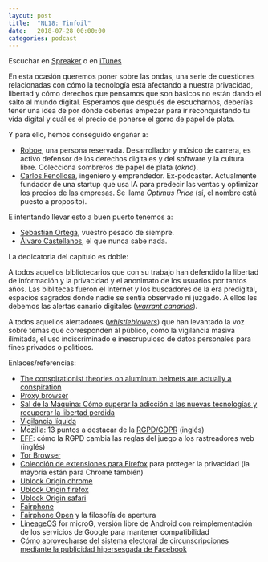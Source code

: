 ```yaml
---
layout: post
title:  "NL18: Tinfoil"
date:   2018-07-28 00:00:00
categories: podcast
---
```


Escuchar en
[Spreaker](https://www.spreaker.com/user/???/???) o en
[iTunes](https://itunes.apple.com/es/podcast/nacion-lumpen/???)

En esta ocasión queremos poner sobre las ondas, una serie de cuestiones relacionadas
con cómo la tecnología está afectando a nuestra privacidad, libertad y cómo derechos
que pensamos que son básicos no están dando el salto al mundo digital. Esperamos que
después de escucharnos, deberías tener una idea de por dónde deberías empezar para ir
reconquistando tu vida digital y cuál es el precio de ponerse el gorro de papel 
de plata.

Y para ello, hemos conseguido engañar a:

 - [Roboe](https://twitter.com/roboepi), una persona reservada. Desarrollador
   y músico de carrera, es activo defensor de los derechos digitales y del
   software y la cultura libre. Colecciona sombreros de papel de plata (_okno_).
 - [Carlos Fenollosa](https://twitter.com/cfenollosa), ingeniero y emprendedor.
   Ex-podcaster. Actualmente fundador de una startup que usa IA para predecir
   las ventas y optimizar los precios de las empresas. Se llama _Optimus_
   _Price_ (sí, el nombre está puesto a proposito).

E intentando llevar esto a buen puerto tenemos a:

 - [Sebastián Ortega](https://twitter.com/_sortega), vuestro pesado de
   siempre.
 - [Álvaro Castellanos](https://github.com/alvarocaste), el que nunca sabe
   nada.

La dedicatoria del capítulo es doble:  

A todos aquellos bibliotecarios que con su trabajo han defendido la libertad
de información y la privacidad y el anonimato de los usuarios por tantos años.
Las biblitecas fueron el Internet y los buscadores de la era predigital,
espacios sagrados donde nadie se sentía observado ni juzgado. A ellos les
debemos las alertas canario digitales ([_warrant canaries_][canary]).

A todos aquellos alertadores ([_whistleblowers_][whistle]) que han levantado
la voz sobre temas que corresponden al público, como la vigilancia masiva
ilimitada, el uso indiscriminado e inescrupuloso de datos personales para fines
privados o políticos.


Enlaces/referencias:

 - [The conspirationist theories on aluminum helmets are actually a conspiration](https://cfenollosa.com/funnypapers/index.html#AluminumHelmets)
 - [Proxy browser](https://twitter.com/RoboePi/status/1017446830660046848)
 - [Sal de la Máquina: Cómo superar la adicción a las nuevas tecnologías y recuperar la libertad perdida](https://openlibrary.org/works/OL17831026W/Sal_de_la_M%C3%A1quina)
 - [Vigilancia líquida](https://www.planetadelibros.com/libro-vigilancia-liquida/112365)
 - Mozilla: 13 puntos a destacar de la [RGPD/GDPR](https://blog.mozilla.org/internetcitizen/2018/05/23/gdpr-mozilla/) (inglés) 
 - [EFF](https://www.eff.org/deeplinks/2018/06/gdpr-and-browser-fingerprinting-how-it-changes-game-sneakiest-web-trackers): cómo la RGPD cambia las reglas del juego a los rastreadores web (inglés) 
 - [Tor Browser](http://torproject.org/projects/torbrowser.html.en)
 - [Colección de extensiones para Firefox](https://addons.mozilla.org/es/firefox/collections/Roboe/protege-tu-privacidad/) para proteger la privacidad (la mayoría están para Chrome también)
 - [Ublock Origin chrome](https://chrome.google.com/webstore/detail/ublock-origin/cjpalhdlnbpafiamejdnhcphjbkeiagm)
 - [Ublock Origin firefox](https://addons.mozilla.org/en-US/firefox/addon/ublock-origin/)
 - [Ublock Origin safari](https://github.com/el1t/uBlock-Safari) 
 - [Fairphone](https://fairphone.com)
 - [Fairphone Open](https://code.fairphone.com/projects/fp-osos/index.html#fairphone-open) y la filosofía de apertura
 - [LineageOS](https://lineage.microg.org/) for microG, versión libre de Android con reimplementación de los servicios de Google para mantener compatibilidad
 - [Cómo aprovecharse del sistema electoral de circunscripciones mediante la publicidad hipersesgada de Facebook](http://www.elmundo.es/cronica/2016/07/03/57779fc0ca4741301d8b4609.html)

[canary]: https://en.wikipedia.org/wiki/Warrant_canary
[whistle]: https://en.wikipedia.org/wiki/Whistleblower
